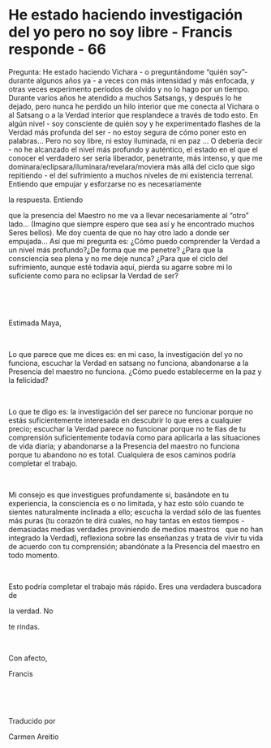 # He estado haciendo investigación del yo pero no soy libre - Francis responde - 66



Pregunta: He estado haciendo Vichara - o pregunt&aacute;ndome &ldquo;qui&eacute;n soy&rdquo;- durante algunos a&ntilde;os ya - a veces con m&aacute;s intensidad y m&aacute;s enfocada, y otras veces experimento per&iacute;odos de olvido y no lo hago por un tiempo. Durante varios a&ntilde;os he atendido a muchos Satsangs, y despu&eacute;s lo he dejado, pero nunca he perdido un hilo interior que me conecta al Vichara o al Satsang o a la Verdad interior que resplandece a trav&eacute;s de todo esto. En alg&uacute;n nivel - soy consciente de qui&eacute;n soy y he experimentado flashes de la Verdad m&aacute;s profunda del ser - no estoy segura de c&oacute;mo poner esto en palabras&hellip; Pero no soy libre, ni estoy iluminada, ni en paz &hellip; O deber&iacute;a decir - no he alcanzado el nivel m&aacute;s profundo y aut&eacute;ntico, el estado en el que el conocer el verdadero ser ser&iacute;a liberador, penetrante, m&aacute;s intenso, y que me dominara/eclipsara/iluminara/revelara/moviera m&aacute;s all&aacute; del ciclo que sigo repitiendo - el del sufrimiento a muchos niveles de mi existencia terrenal. Entiendo que empujar y esforzarse no es necesariamente 





la respuesta. Entiendo





 que la presencia del Maestro no me va a llevar necesariamente al &ldquo;otro&rdquo; lado&hellip; (Imagino que siempre espero que sea as&iacute; y he encontrado muchos Seres bellos). Me doy cuenta de que no hay otro lado a donde ser empujada&hellip; As&iacute; que mi pregunta es: &iquest;C&oacute;mo puedo comprender la Verdad a un nivel m&aacute;s profundo?&iquest;De forma que me penetre? &iquest;Para que la consciencia sea plena y no me deje nunca? &iquest;Para que el ciclo del sufrimiento, aunque est&eacute; todav&iacute;a aqu&iacute;, pierda su agarre sobre mi lo suficiente como para no eclipsar la Verdad de ser? 






&nbsp;







&nbsp;






Estimada Maya,






&nbsp;






Lo que parece que me dices es: en mi caso, la investigaci&oacute;n del yo no funciona, escuchar la Verdad en satsang no funciona, abandonarse a la Presencia del maestro no funciona. &iquest;C&oacute;mo puedo establecerme en la paz y la felicidad?






&nbsp;






Lo que te digo es: la investigaci&oacute;n del ser parece no funcionar porque no est&aacute;s suficientemente interesada en descubrir lo que eres a cualquier precio; escuchar la Verdad parece no funcionar porque no te f&iacute;as de tu comprensi&oacute;n suficientemente todav&iacute;a como para aplicarla a las situaciones de vida diaria; y abandonarse a la Presencia del maestro no funciona porque tu abandono no es total. Cualquiera de esos caminos podr&iacute;a completar el trabajo. 






&nbsp;






Mi consejo es que investigues profundamente si, bas&aacute;ndote en tu experiencia, la consciencia es o no limitada, y haz esto s&oacute;lo cuando te sientes naturalmente inclinada a ello; escucha la verdad s&oacute;lo de las fuentes m&aacute;s puras (tu coraz&oacute;n te dir&aacute; cuales, no hay tantas en estos tiempos - demasiadas medias verdades proviniendo de medios maestros
&nbsp; 
que no han integrado la Verdad), reflexiona sobre las ense&ntilde;anzas y trata de vivir tu vida de acuerdo con tu comprensi&oacute;n; aband&oacute;nate a la Presencia del maestro en todo momento.






&nbsp;






Esto podr&iacute;a completar el trabajo m&aacute;s r&aacute;pido. Eres una verdadera buscadora de 





la verdad. No





 te rindas.






&nbsp;






Con afecto, 





Francis






&nbsp;







&nbsp;






Traducido por 






Carmen Areitio









